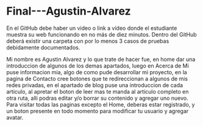 ﻿# Final---Agustin-Alvarez
En el GitHub debe haber un video o link a vídeo donde el estudiante muestra su web funcionando en no más de diez minutos. 
Dentro del GitHub deberá existir una carpeta con por lo menos 3 casos de pruebas debidamente documentados.

Mi nombre es Agustin Alvarez y lo que trate de hacer fue, en home dar una introduccion de algunos de los demas apartados, luego en Acerca de Mi puse informacion mia, algo de como pude desarrollar mi proyecto, en la pagina de Contacto cree botones que te redireccionan a algunos de mis redes privadas, en el apartado de blog puse una introduccion de cada articulo, al apretar el boton de leer mas te manda al articulo completo en otra ruta, alli podras editar y/o borrar su contenido y agregar uno nuevo. Para visitar todas las paginas excepto el Home, deberas estar registrado, y un boton presente en todo momento para modificar tu usuario y agregar avatar.
